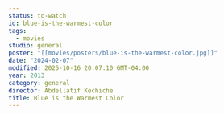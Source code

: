 ```yaml
---
status: to-watch
id: blue-is-the-warmest-color
tags:
  - movies
studio: general
poster: "[[movies/posters/blue-is-the-warmest-color.jpg]]"
date: "2024-02-07"
modified: 2025-10-16 20:07:10 GMT-04:00
year: 2013
category: general
director: Abdellatif Kechiche
title: Blue is the Warmest Color
---
```

